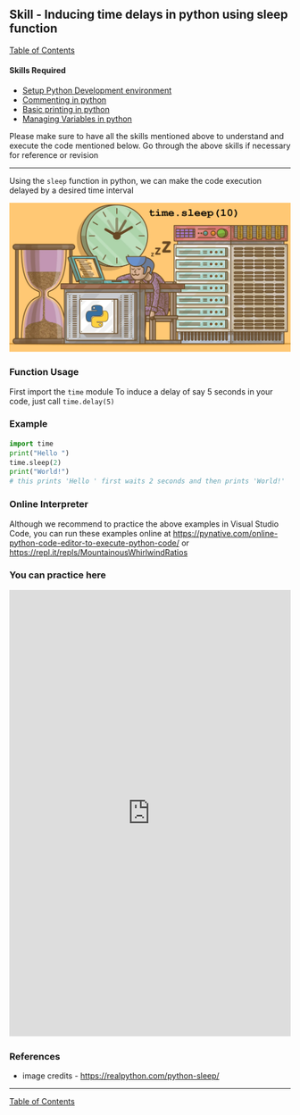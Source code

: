 ## Skill - Inducing time delays in python using sleep function
[Table of Contents](https://nagasudhir.blogspot.com/2020/04/taming-python-table-of-contents.html)

#### Skills Required
* [Setup Python Development environment](https://nagasudhir.blogspot.com/2020/04/setup-python-development-environment_14.html)
* [Commenting in python](https://nagasudhir.blogspot.com/2020/04/comments-in-python.html)
* [Basic printing in python](https://nagasudhir.blogspot.com/2020/04/basic-printing-in-python.html)
* [Managing Variables in python](https://nagasudhir.blogspot.com/2020/04/managing-variables-in-python.html)

Please make sure to have all the skills mentioned above to understand and execute the code mentioned below. Go through the above skills if necessary for reference or revision

<hr/>

Using the `sleep` function in python, we can make the code execution delayed by a desired time interval

![sleep_illustration](https://raw.githubusercontent.com/nagasudhirpulla/taming_python/master/blog/skills/assets/img/sleep_illustration.png)

### Function Usage
First import the `time` module
To induce a delay of say 5 seconds in your code, just call `time.delay(5)`

### Example
```python
import time
print("Hello ")
time.sleep(2)
print("World!")
# this prints 'Hello ' first waits 2 seconds and then prints 'World!'
```

### Online Interpreter
Although we recommend to practice the above examples in Visual Studio Code, you can run these examples online at https://pynative.com/online-python-code-editor-to-execute-python-code/ or https://repl.it/repls/MountainousWhirlwindRatios

### You can practice here
<iframe height="800px" width="100%" src="https://repl.it/repls/AcclaimedIndigoSet?lite=true" scrolling="no" frameborder="no" allowtransparency="true" allowfullscreen="true" sandbox="allow-forms allow-pointer-lock allow-popups allow-same-origin allow-scripts allow-modals"></iframe>

### References
* image credits - https://realpython.com/python-sleep/

<hr/>

[Table of Contents](https://nagasudhir.blogspot.com/2020/04/taming-python-table-of-contents.html)

<!--stackedit_data:
eyJwcm9wZXJ0aWVzIjoidGl0bGU6IEluZHVjaW5nIHRpbWUgZG
VsYXlzIGluIHB5dGhvbiB1c2luZyBzbGVlcCBmdW5jdGlvblxu
YXV0aG9yOiBOYWdhc3VkaGlyIFB1bGxhXG5kYXRlOiAnMjAyMC
0wNS0yNCdcbnRhZ3M6ICdsZWFybmluZywgcHl0aG9uLCB0YW1p
bmdfcHl0aG9uX3NraWxsJ1xuY2F0ZWdvcmllczogdGFtaW5nX3
B5dGhvbl9za2lsbFxuIiwiaGlzdG9yeSI6Wy0zNjMyNjU3NTks
LTM0MTQ4NTg1MF19
-->